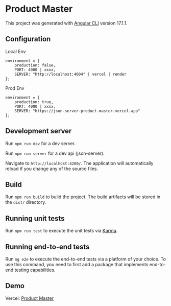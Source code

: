 # Product Master

This project was generated with [Angular CLI](https://github.com/angular/angular-cli) version 17.1.1.

## Configuration

Local Env
```
environment = {
    production: false,
    PORT: 4000 | xxxx,
    SERVER: "http://localhost:4004" | vercel | render
};
```

Prod Env
```
environment = {
    production: true,
    PORT: 4000 | xxxx,
    SERVER: "https://json-server-product-master.vercel.app"
};
```

## Development server

Run `npm run dev` for a dev server.

Run `npm run server` for a dev api (json-server).

Navigate to `http://localhost:4200/`. The application will automatically reload if you change any of the source files.

## Build

Run `npm run build` to build the project. The build artifacts will be stored in the `dist/` directory.


## Running unit tests

Run `npm run test` to execute the unit tests via [Karma](https://karma-runner.github.io).

## Running end-to-end tests

Run `ng e2e` to execute the end-to-end tests via a platform of your choice. To use this command, you need to first add a package that implements end-to-end testing capabilities.

## Demo

Vercel: [Product Master](https://angular-ng-rx-crud.vercel.app/)
